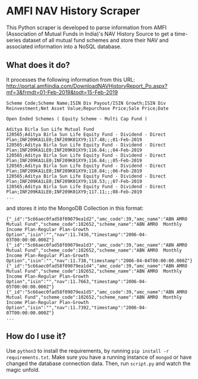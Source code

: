 # AMFI NAV History Scraper

This Python scraper is developed to parse information from AMFI (Association of Mutual Funds in India)'s NAV History Source to get a time-series dataset of all mutual fund schemes and store their NAV and associated information into a NoSQL database.

## What does it do?

It processes the following information from this URL: http://portal.amfiindia.com/DownloadNAVHistoryReport_Po.aspx?mf=3&frmdt=01-Feb-2019&todt=15-Feb-2019
```
Scheme Code;Scheme Name;ISIN Div Payout/ISIN Growth;ISIN Div Reinvestment;Net Asset Value;Repurchase Price;Sale Price;Date

Open Ended Schemes ( Equity Scheme - Multi Cap Fund )

Aditya Birla Sun Life Mutual Fund
120565;Aditya Birla Sun Life Equity Fund - Dividend - Direct Plan;INF209KA1LE0;INF209K01XY9;117.48;;;01-Feb-2019
120565;Aditya Birla Sun Life Equity Fund - Dividend - Direct Plan;INF209KA1LE0;INF209K01XY9;116.84;;;04-Feb-2019
120565;Aditya Birla Sun Life Equity Fund - Dividend - Direct Plan;INF209KA1LE0;INF209K01XY9;116.84;;;05-Feb-2019
120565;Aditya Birla Sun Life Equity Fund - Dividend - Direct Plan;INF209KA1LE0;INF209K01XY9;118.04;;;06-Feb-2019
120565;Aditya Birla Sun Life Equity Fund - Dividend - Direct Plan;INF209KA1LE0;INF209K01XY9;118.53;;;07-Feb-2019
120565;Aditya Birla Sun Life Equity Fund - Dividend - Direct Plan;INF209KA1LE0;INF209K01XY9;117.11;;;08-Feb-2019
...
```

and stores it into the MongoDB Collection in this format:
```
{"_id":"5c66aec0fad58f09079ea1d2","amc_code":39,"amc_name":"ABN AMRO Mutual Fund","scheme_code":102652,"scheme_name":"ABN AMRO  Monthly Income Plan-Regular Plan-Growth Option","isin":"","nav":11.7436,"timestamp":"2006-04-03T00:00:00.000Z"}
{"_id":"5c66aec0fad58f09079ea1d3","amc_code":39,"amc_name":"ABN AMRO Mutual Fund","scheme_code":102652,"scheme_name":"ABN AMRO  Monthly Income Plan-Regular Plan-Growth Option","isin":"","nav":11.738,"timestamp":"2006-04-04T00:00:00.000Z"}
{"_id":"5c66aec0fad58f09079ea1d4","amc_code":39,"amc_name":"ABN AMRO Mutual Fund","scheme_code":102652,"scheme_name":"ABN AMRO  Monthly Income Plan-Regular Plan-Growth Option","isin":"","nav":11.7663,"timestamp":"2006-04-05T00:00:00.000Z"}
{"_id":"5c66aec0fad58f09079ea1d5","amc_code":39,"amc_name":"ABN AMRO Mutual Fund","scheme_code":102652,"scheme_name":"ABN AMRO  Monthly Income Plan-Regular Plan-Growth Option","isin":"","nav":11.7392,"timestamp":"2006-04-07T00:00:00.000Z"}
...
```

## How do I use it?
Use `python3` to install the requirements, by running `pip install -r requirements.txt`. Make sure you have a running instance of `mongod` or have changed the database connection data. Then, run `script.py` and watch the magic unfold.
